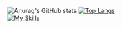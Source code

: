 ![Anurag's GitHub stats](https://github-readme-stats.vercel.app/api?username=AbAhmadani&count_private=true&show_icons=true)
[![Top Langs](https://github-readme-stats.vercel.app/api/top-langs/?username=AbAhmadani&layout=compact)](https://github.com/AbAhmadani/github-readme-stats)
<br/>
[![My Skills](https://skillicons.dev/icons?i=java,androidstudio,kotlin,mongodb,nodejs,js,html,css)](https://skillicons.dev)

